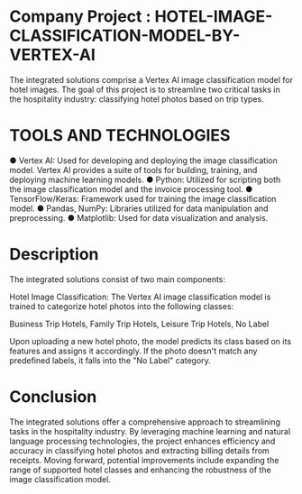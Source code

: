 # Company Project : HOTEL-IMAGE-CLASSIFICATION-MODEL-BY-VERTEX-AI
The integrated solutions comprise a Vertex AI image classification model for hotel images. The goal of this project is to streamline two critical tasks in the hospitality industry: classifying hotel photos based on trip types.

# TOOLS AND TECHNOLOGIES 
● Vertex AI: Used for developing and deploying the image classification model.
Vertex AI provides a suite of tools for building, training, and deploying machine
learning models.
● Python: Utilized for scripting both the image classification model and the invoice
processing tool.
● TensorFlow/Keras: Framework used for training the image classification model.
● Pandas, NumPy: Libraries utilized for data manipulation and preprocessing.
● Matplotlib: Used for data visualization and analysis.

# Description 
The integrated solutions consist of two main components:

Hotel Image Classification:
The Vertex AI image classification model is trained to categorize hotel photos into the
following classes:

Business Trip Hotels, Family Trip Hotels, Leisure Trip Hotels, No Label

Upon uploading a new hotel photo, the model predicts its class based on its features and assigns it accordingly. If the photo doesn't match any predefined labels, it falls into the "No Label" category.

# Conclusion 
The integrated solutions offer a comprehensive approach to streamlining tasks in the hospitality industry. By leveraging machine learning and natural language processing
technologies, the project enhances efficiency and accuracy in classifying hotel photos and extracting billing details from receipts. Moving forward, potential improvements include expanding the range of supported hotel classes and enhancing the robustness of the image classification model.

